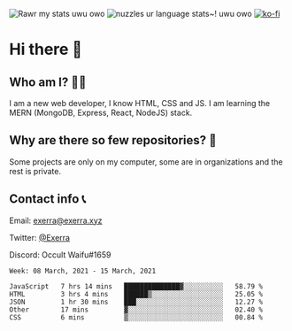 ![Rawr my stats uwu owo](https://github-readme-stats.vercel.app/api?username=Exerra&show_icons=true&theme=buefy)
![nuzzles ur language stats~! uwu owo](https://github-readme-stats.vercel.app/api/top-langs/?username=Exerra&layout=compact)
[![ko-fi](https://www.ko-fi.com/img/githubbutton_sm.svg)](https://ko-fi.com/X8X130H96)
# Hi there 👋
## Who am I? 🙋‍♀️
I am a new web developer, I know HTML, CSS and JS. I am learning the MERN (MongoDB, Express, React, NodeJS) stack.
## Why are there so few repositories? 🤔
Some projects are only on my computer, some are in organizations and the rest is private.
## Contact info 📞
Email: [exerra@exerra.xyz](mailto:exerra@exerra.xyz)

Twitter: [@Exerra](https://twitter.com/exerra)

Discord: Occult Waifu#1659

<!--START_SECTION:waka-->
```text
Week: 08 March, 2021 - 15 March, 2021

JavaScript   7 hrs 14 mins   ██████████████▓░░░░░░░░░░   58.79 % 
HTML         3 hrs 4 mins    ██████▒░░░░░░░░░░░░░░░░░░   25.05 % 
JSON         1 hr 30 mins    ███░░░░░░░░░░░░░░░░░░░░░░   12.27 % 
Other        17 mins         ▓░░░░░░░░░░░░░░░░░░░░░░░░   02.40 % 
CSS          6 mins          ▒░░░░░░░░░░░░░░░░░░░░░░░░   00.84 % 
```
<!--END_SECTION:waka-->

